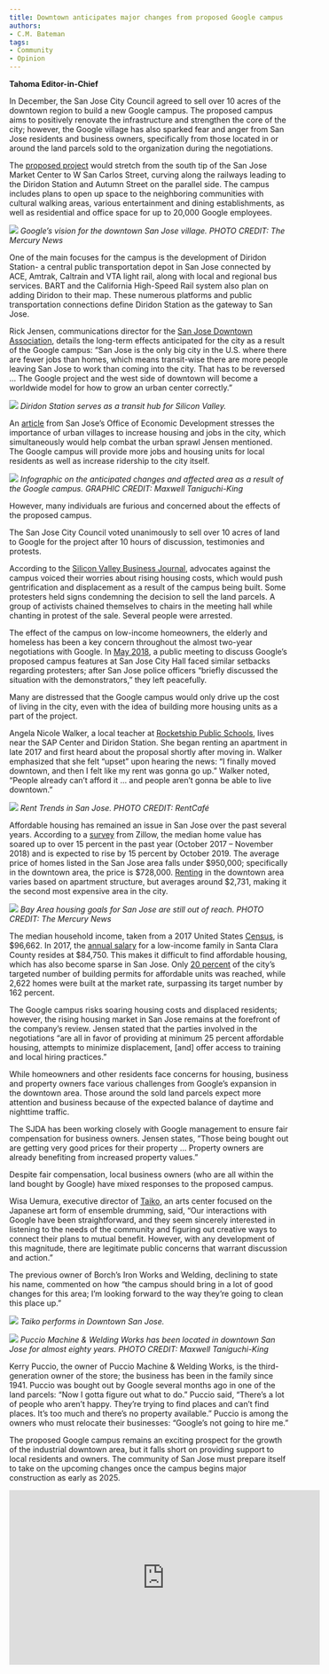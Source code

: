 ```yaml
---
title: Downtown anticipates major changes from proposed Google campus
authors:
- C.M. Bateman
tags:
- Community
- Opinion
---
```


**Tahoma Editor-in-Chief**

In December, the San Jose City Council agreed to sell over 10 acres of the downtown region to build a new Google campus. The proposed campus aims to positively renovate the infrastructure and strengthen the core of the city; however, the Google village has also sparked fear and anger from San Jose residents and business owners, specifically from those located in or around the land parcels sold to the organization during the negotiations.

The [proposed project](https://www.mercurynews.com/2018/05/23/google-village-in-downtown-san-jose-would-connect-local-neighborhoods-company-vows/) would stretch from the south tip of the San Jose Market Center to W San Carlos Street, curving along the railways leading to the Diridon Station and Autumn Street on the parallel side. The campus includes plans to open up space to the neighboring communities with cultural walking areas, various entertainment and dining establishments, as well as residential and office space for up to 20,000 Google employees.

![](https://summitpsnewsorg.files.wordpress.com/2018/12/googlecampusmap.jpg)
*Google’s vision for the downtown San Jose village. PHOTO CREDIT: The Mercury News*

One of the main focuses for the campus is the development of Diridon Station- a central public transportation depot in San Jose connected by ACE, Amtrak, Caltrain and VTA light rail, along with local and regional bus services. BART and the California High-Speed Rail system also plan on adding Diridon to their map. These numerous platforms and public transportation connections define Diridon Station as the gateway to San Jose.

Rick Jensen, communications director for the [San Jose Downtown Association](https://sjdowntown.com/sjda/), details the long-term effects anticipated for the city as a result of the Google campus: “San Jose is the only big city in the U.S. where there are fewer jobs than homes, which means transit-wise there are more people leaving San Jose to work than coming into the city. That has to be reversed … The Google project and the west side of downtown will become a worldwide model for how to grow an urban center correctly.”

![](https://summitpsnewsorg.files.wordpress.com/2018/12/diridonstation.jpg?w=336&h=224)
*Diridon Station serves as a transit hub for Silicon Valley.*

An [article](http://sjeconomy.com/urban-villages-critical-for-san-jose-growth/) from San Jose’s Office of Economic Development stresses the importance of urban villages to increase housing and jobs in the city, which simultaneously would help combat the urban sprawl Jensen mentioned. The Google campus will provide more jobs and housing units for local residents as well as increase ridership to the city itself.

![](https://summitpsnewsorg.files.wordpress.com/2018/12/Google-Campus-Inforgraphic.jpg)
*Infographic on the anticipated changes and affected area as a result of the Google campus. GRAPHIC CREDIT: Maxwell Taniguchi-King*

However, many individuals are furious and concerned about the effects of the proposed campus.

The San Jose City Council voted unanimously to sell over 10 acres of land to Google for the project after 10 hours of discussion, testimonies and protests.

According to the [Silicon Valley Business Journal](https://www.bizjournals.com/sanjose/news/2018/12/05/google-san-jose-campus-land-sale-council-vote-goog.html), advocates against the campus voiced their worries about rising housing costs, which would push gentrification and displacement as a result of the campus being built. Some protesters held signs condemning the decision to sell the land parcels. A group of activists chained themselves to chairs in the meeting hall while chanting in protest of the sale. Several people were arrested.

The effect of the campus on low-income homeowners, the elderly and homeless has been a key concern throughout the almost two-year negotiations with Google. In [May 2018](https://www.mercurynews.com/2018/05/23/google-village-downtown-san-jose-gets-a-public-airing/), a public meeting to discuss Google’s proposed campus features at San Jose City Hall faced similar setbacks regarding protesters; after San Jose police officers “briefly discussed the situation with the demonstrators,” they left peacefully.

Many are distressed that the Google campus would only drive up the cost of living in the city, even with the idea of building more housing units as a part of the project.

Angela Nicole Walker, a local teacher at [Rocketship Public Schools](https://www.rocketshipschools.org/), lives near the SAP Center and Diridon Station. She began renting an apartment in late 2017 and first heard about the proposal shortly after moving in. Walker emphasized that she felt “upset” upon hearing the news: “I finally moved downtown, and then I felt like my rent was gonna go up.” Walker noted, “People already can’t afford it … and people aren’t gonna be able to live downtown.”

![](https://summitpsnewsorg.files.wordpress.com/2018/12/rentalcost.png?w=768&h=384)
*Rent Trends in San Jose. PHOTO CREDIT: RentCafé*

Affordable housing has remained an issue in San Jose over the past several years. According to a [survey](https://www.zillow.com/san-jose-ca/home-values/) from Zillow, the median home value has soared up to over 15 percent in the past year (October 2017 – November 2018) and is expected to rise by 15 percent by October 2019. The average price of homes listed in the San Jose area falls under $950,000; specifically in the downtown area, the price is $728,000. [Renting](https://www.rentcafe.com/average-rent-market-trends/us/ca/santa-clara-county/san-jose/) in the downtown area varies based on apartment structure, but averages around $2,731, making it the second most expensive area in the city.

![](https://summitpsnewsorg.files.wordpress.com/2018/12/unnamed-1.png)
*Bay Area housing goals for San Jose are still out of reach. PHOTO CREDIT: The Mercury News*

The median household income, taken from a 2017 United States [Census](https://www.census.gov/quickfacts/fact/table/sanjosecitycalifornia,US/INC110217#INC110217), is $96,662. In 2017, the [annual salary](https://www.sfgate.com/bayarea/article/Bay-Area-low-income-105k-hud-11094978.php) for a low-income family in Santa Clara County resides at $84,750. This makes it difficult to find affordable housing, which has also become sparse in San Jose. Only [20 percent](https://www.mercurynews.com/2018/03/17/san-jose-lags-on-affordable-housing-as-home-prices-soar-beyond-1-million/) of the city’s targeted number of building permits for affordable units was reached, while 2,622 homes were built at the market rate, surpassing its target number by 162 percent.

The Google campus risks soaring housing costs and displaced residents; however, the rising housing market in San Jose remains at the forefront of the company’s review. Jensen stated that the parties involved in the negotiations “are all in favor of providing at minimum 25 percent affordable housing, attempts to minimize displacement, [and] offer access to training and local hiring practices.”

While homeowners and other residents face concerns for housing, business and property owners face various challenges from Google’s expansion in the downtown area. Those around the sold land parcels expect more attention and business because of the expected balance of daytime and nighttime traffic.

The SJDA has been working closely with Google management to ensure fair compensation for business owners. Jensen states, “Those being bought out are getting very good prices for their property … Property owners are already benefiting from increased property values.”

Despite fair compensation, local business owners (who are all within the land bought by Google) have mixed responses to the proposed campus.

Wisa Uemura, executive director of [Taiko](https://taiko.org/whatistaiko/), an arts center focused on the Japanese art form of ensemble drumming, said, “Our interactions with Google have been straightforward, and they seem sincerely interested in listening to the needs of the community and figuring out creative ways to connect their plans to mutual benefit. However, with any development of this magnitude, there are legitimate public concerns that warrant discussion and action.”

The previous owner of Borch’s Iron Works and Welding, declining to state his name, commented on how “the campus should bring in a lot of good changes for this area; I’m looking forward to the way they’re going to clean this place up.”

![](https://summitpsnewsorg.files.wordpress.com/2018/12/File_001.png?w=321&h=318)
*Taiko performs in Downtown San Jose.*

![](https://summitpsnewsorg.files.wordpress.com/2018/12/puccio.jpg?w=414&h=276)
*Puccio Machine & Welding Works has been located in downtown San Jose for almost eighty years. PHOTO CREDIT: Maxwell Taniguchi-King*

Kerry Puccio, the owner of Puccio Machine & Welding Works, is the third-generation owner of the store; the business has been in the family since 1941. Puccio was bought out by Google several months ago in one of the land parcels: “Now I gotta figure out what to do.” Puccio said, “There’s a lot of people who aren’t happy. They’re trying to find places and can’t find places. It’s too much and there’s no property available.” Puccio is among the owners who must relocate their businesses: “Google’s not going to hire me.”

The proposed Google campus remains an exciting prospect for the growth of the industrial downtown area, but it falls short on providing support to local residents and owners. The community of San Jose must prepare itself to take on the upcoming changes once the campus begins major construction as early as 2025.

<iframe width="560" height="315" src="https://www.youtube.com/embed/3C1zimaygT4" frameborder="0" allow="accelerometer; autoplay; encrypted-media; gyroscope; picture-in-picture" allowfullscreen></iframe>